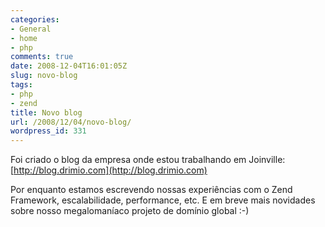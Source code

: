 ```yaml
---
categories:
- General
- home
- php
comments: true
date: 2008-12-04T16:01:05Z
slug: novo-blog
tags:
- php
- zend
title: Novo blog
url: /2008/12/04/novo-blog/
wordpress_id: 331
---
```


Foi criado o blog da empresa onde estou trabalhando em Joinville: [http://blog.drimio.com](http://blog.drimio.com)

Por enquanto estamos escrevendo nossas experiências com o Zend Framework, escalabilidade, performance, etc. E em breve mais novidades sobre nosso megalomaníaco projeto de domínio global :-)
